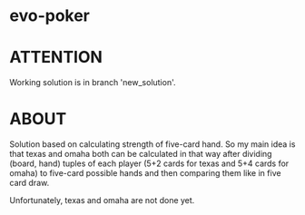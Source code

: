 # evo-poker

ATTENTION
=
Working solution is in branch 'new_solution'.


ABOUT
=
Solution based on calculating strength of five-card hand.
So my main idea is that texas and omaha both can be calculated in that way
after dividing
(board, hand) tuples of each player (5+2 cards for texas and 5+4 cards for
omaha) to five-card possible hands
and then comparing them like in five card draw.

Unfortunately, texas and omaha are not done yet.

